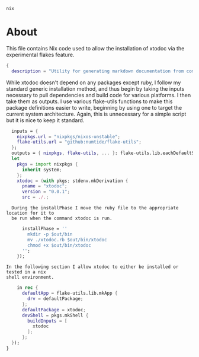 ```nix```
# About
This file contains Nix code used to allow the installation of xtodoc via the experimental
flakes feature.
```nix
{
  description = "Utility for generating markdown documentation from comments in code";
```
  While xtodoc doesn't depend on any packages except ruby, I follow my standard generic
  installation method, and thus begin by taking the inputs necessary to pull dependencies
  and build code for various platforms. I then take them as outputs. I use various
  flake-utils functions to make this package definitions easier to write, beginning by
  using one to target the current system architecture. Again, this is unnecessary for a
  simple script but it is nice to keep it standard.
```nix
  inputs = {
    nixpkgs.url = "nixpkgs/nixos-unstable";
    flake-utils.url = "github:numtide/flake-utils";
  };
  outputs = { nixpkgs, flake-utils, ... }: flake-utils.lib.eachDefaultSystem (system:
  let
    pkgs = import nixpkgs {
      inherit system;
    };
    xtodoc = (with pkgs; stdenv.mkDerivation {
      pname = "xtodoc";
      version = "0.0.1";
      src = ./.;
```
      During the installPhase I move the ruby file to the appropriate location for it to
      be run when the command xtodoc is run.
```nix
      installPhase = ''
        mkdir -p $out/bin
        mv ./xtodoc.rb $out/bin/xtodoc
        chmod +x $out/bin/xtodoc
      '';
    });
```
    In the following section I allow xtodoc to either be installed or tested in a nix
    shell environment.
```nix
    in rec {
      defaultApp = flake-utils.lib.mkApp {
        drv = defaultPackage;
      };
      defaultPackage = xtodoc;
      devShell = pkgs.mkShell {
        buildInputs = [
          xtodoc
        ];
      };
  });
}
```
